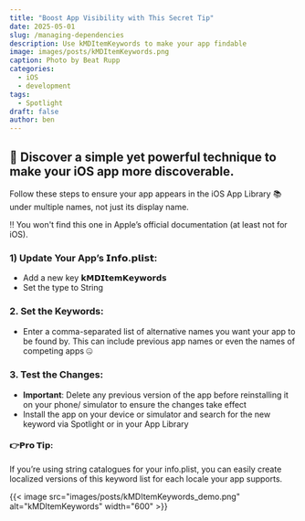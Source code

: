 ```yaml
---
title: "Boost App Visibility with This Secret Tip"
date: 2025-05-01
slug: /managing-dependencies
description: Use kMDItemKeywords to make your app findable
image: images/posts/kMDItemKeywords.png
caption: Photo by Beat Rupp
categories:
  - iOS
  - development
tags:
  - Spotlight
draft: false
author: ben
---
```


## 🚀 Discover a simple yet powerful technique to make your iOS app more discoverable. 

Follow these steps to ensure your app appears in the iOS App Library 📚 under multiple names, not just its display name.

‼️ You won't find this one in Apple’s official documentation (at least not for iOS).

### 1) Update Your App’s 𝗜𝗻𝗳𝗼.𝗽𝗹𝗶𝘀𝘁:
- Add a new key **𝗸𝗠𝗗𝗜𝘁𝗲𝗺𝗞𝗲𝘆𝘄𝗼𝗿𝗱𝘀**
- Set the type to String

### 2. Set the Keywords:
 - Enter a comma-separated list of alternative names you want your app to be found by. This can include previous app names or even the names of competing apps 🤐

### 3. Test the Changes:
- **Important**: Delete any previous version of the app before reinstalling it on your phone/ simulator to ensure the changes take effect
- Install the app on your device or simulator and search for the new keyword via Spotlight or in your App Library


#### 👉𝗣𝗿𝗼 𝗧𝗶𝗽: 
If you’re using string catalogues for your info.plist, you can easily create localized versions of this keyword list for each locale your app supports.

<!-- Hint: this is using a shortcode to display the image -->
{{< image src="images/posts/kMDItemKeywords_demo.png" alt="kMDItemKeywords" width="600" >}}